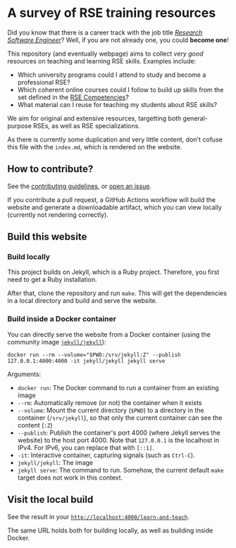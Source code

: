 # A survey of RSE training resources

Did you know that there is a career track with the job title _[Research Software Engineer](https://doi.org/10.5281/zenodo.7994286)_? Well, if you are not already one, you could **become one**!

This repository (and eventually webpage) aims to collect _very good_ resources on teaching and learning RSE skills. Examples include:

- Which university programs could I attend to study and become a professional RSE?
- Which coherent online courses could I follow to build up skills from the set defined in the [RSE Competencies](competencies)?
- What material can I reuse for teaching my students about RSE skills?

We aim for original and extensive resources, targetting both general-purpose RSEs, as well as RSE specializations.

As there is currently some duplication and very little content, don't cofuse this file with the `index.md`, which is rendered on the website.

## How to contribute?

See the [contributing guidelines](https://github.com/DE-RSE/learn-and-teach/blob/main/CONTRIBUTING.md), or [open an issue](https://github.com/DE-RSE/learn-and-teach/issues).

If you contribute a pull request, a GitHub Actions workflow will build the website and generate a downloadable artifact, which you can view locally (currently not rendering correctly).

## Build this website

### Build locally

This project builds on Jekyll, which is a Ruby project. Therefore, you first need to get a Ruby installation.

After that, clone the repository and run `make`. This will get the dependencies in a local directory and build and serve the website.

### Build inside a Docker container

You can directly serve the website from a Docker container (using the community image [`jekyll/jekyll`](https://hub.docker.com/r/jekyll/jekyll)):

```shell
docker run --rm --volume="$PWD:/srv/jekyll:Z" --publish 127.0.0.1:4000:4000 -it jekyll/jekyll jekyll serve
```

Arguments:

- `docker run`: The Docker command to run a container from an existing image
- `--rm`: Automatically remove (or not) the container when it exists
- `--volume`: Mount the current directory (`$PWD`) to a directory in the container (`/srv/jekyll`), so that only the current container can see the content (`:Z`)
- `--publish`: Publish the container's port 4000 (where Jekyll serves the website) to the host port 4000. Note that `127.0.0.1` is the localhost in IPv4. For IPv6, you can replace that with `[::1]`.
- `-it`: Interactive container, capturing signals (such as `Ctrl-C`).
- `jekyll/jekyll`: The image
- `jekyll serve`: The command to run. Somehow, the current default `make` target does not work in this context.

## Visit the local build

See the result in your [`http://localhost:4000/learn-and-teach`](http://localhost:4000/learn-and-teach/).

The same URL holds both for building locally, as well as building inside Docker.
